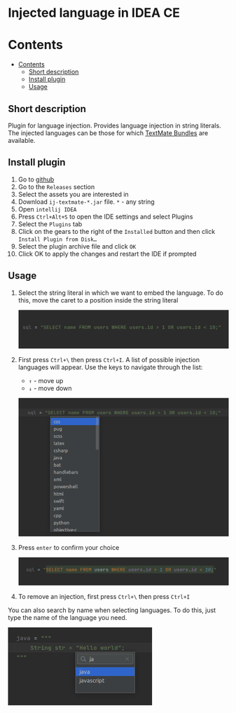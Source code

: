# Injected language in IDEA CE

# Contents

- [Contents](#contents)
  - [Short description](#short-description)
  - [Install plugin](#install-plugin)
  - [Usage](#usage)

## Short description

Plugin for language injection. Provides language injection in string literals. The injected languages can be those for which [TextMate Bundles](https://www.jetbrains.com/help/webstorm/tutorial-using-textmate-bundles.html) are available.

## Install plugin

1. Go to [github](https://github.com/SuduIDE/ij-textmate)
2. Go to the `Releases` section
3. Select the assets you are interested in
4. Download `ij-textmate-*.jar` file. `*` - any string
5. Open `intellij IDEA`
6. Press `Ctrl+Alt+S` to open the IDE settings and select Plugins
7. Select the `Plugins` tab
8. Click on the gears to the right of the `Installed` button and then click `Install Plugin from Disk…`
9. Select the plugin archive file and click `OK`
10. Click OK to apply the changes and restart the IDE if prompted

## Usage

1. Select the string literal in which we want to embed the language. To do this, move the caret to a position inside the
   string literal

   ![string literal without injection](images/without_injection.png)

2. First press `Ctrl+\` then press `Ctrl+I`. A list of possible injection languages will appear. Use the keys to
   navigate through the list:
    - `↑` - move up
    - `↓` - move down

   ![select language](images/select_language.png)
3. Press `enter` to confirm your choice

   ![with injection](images/with_injection.png)

4. To remove an injection, first press `Ctrl+\` then press `Ctrl+I`

You can also search by name when selecting languages. To do this, just type the name of the language you need.

![search_language](images/search_language.png)


